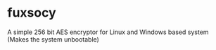 # fuxsocy
A simple 256 bit AES encryptor for Linux and Windows based system (Makes the system unbootable)
